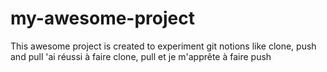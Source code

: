 # my-awesome-project
This awesome project is created to experiment git notions like clone, push and pull
'ai réussi à faire clone, pull et je m'apprête à faire push
